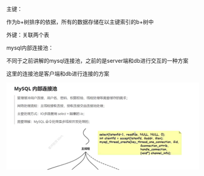 主键：

作为b+树排序的依据，所有的数据存储在以主键索引的b+树中

外键：关联两个表



mysql内部连接池：



不同于之前讲解的mysql连接池，之前的是server端和db进行交互的一种方案

这里的连接池是客户端和db进行连接的方案

![image-20241013145329247]($%7Bimages%7D/image-20241013145329247.png)